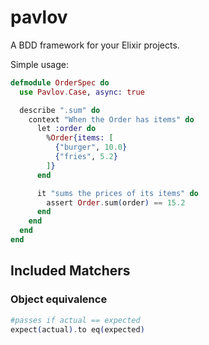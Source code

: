 pavlov
======

A BDD framework for your Elixir projects.

Simple usage:

```elixir
defmodule OrderSpec do
  use Pavlov.Case, async: true

  describe ".sum" do
    context "When the Order has items" do
      let :order do
        %Order{items: [
          {"burger", 10.0}
          {"fries", 5.2}
        ]}
      end

      it "sums the prices of its items" do
        assert Order.sum(order) == 15.2
      end
    end
  end
end
```

## Included Matchers

### Object equivalence
```elixir
#passes if actual == expected
expect(actual).to eq(expected)
```
